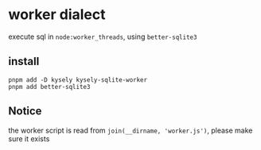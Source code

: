 # worker dialect

execute sql in `node:worker_threads`, using `better-sqlite3`

## install

```shell
pnpm add -D kysely kysely-sqlite-worker
pnpm add better-sqlite3
```

## Notice

the worker script is read from `join(__dirname, 'worker.js')`, please make sure it exists
